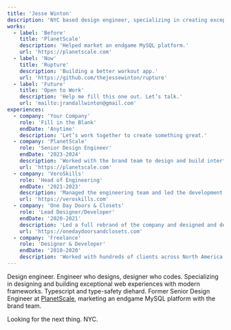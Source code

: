 ```yaml
---
title: 'Jesse Winton'
description: 'NYC based design engineer, specializing in creating exceptional web experiences with modern frameworks.'
works:
  - label: 'Before'
    title: 'PlanetScale'
    description: 'Helped market an endgame MySQL platform.'
    url: 'https://planetscale.com'
  - label: 'Now'
    title: 'Rupture'
    description: 'Building a better workout app.'
    url: 'https://github.com/thejessewinton/rupture'
  - label: 'Future'
    title: 'Open to Work'
    description: 'Help me fill this one out. Let’s talk.'
    url: 'mailto:jrandallwinton@gmail.com'
experiences:
  - company: 'Your Company'
    role: 'Fill in the Blank'
    endDate: 'Anytime'
    description: 'Let’s work together to create something great.'
  - company: 'PlanetScale'
    role: 'Senior Design Engineer'
    endDate: '2023-2024'
    description: 'Worked with the brand team to design and build interfaces and experiences for planetscale.com. Visit and hit `⌘+K` to see my last project.'
    url: 'https://planetscale.com'
  - company: 'VeroSkills'
    role: 'Head of Engineering'
    endDate: '2021-2023'
    description: 'Managed the engineering team and led the development of the VeroSkills application.'
    url: 'https://veroskills.com'
  - company: 'One Day Doors & Closets'
    role: 'Lead Designer/Developer'
    endDate: '2020-2021'
    description: 'Led a full rebrand of the company and designed and developed a new marketing website.'
    url: 'https://onedaydoorsandclosets.com'
  - company: 'Freelance'
    role: 'Designer & Developer'
    endDate: '2010-2020'
    description: 'Worked with hundreds of clients across North America to brand, design, and build their homes on the web.'
---
```


Design engineer. Engineer who designs, designer who codes. Specializing in designing and building exceptional web experiences with modern frameworks. Typescript and type-safety diehard. Former Senior Design Engineer at [PlanetScale](https://planetscale.com), marketing an endgame MySQL platform with the brand team.

Looking for the next thing. NYC.
